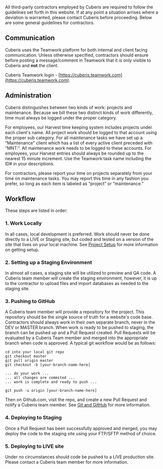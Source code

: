 All third-party contractors employed by Cuberis are required to follow the guidelines set forth in this website. If at any point a situation arrises where a deviation is warranted, please contact Cuberis before proceeding. Below are some general guidelines for contractors.

## Communication
Cuberis uses the Teamwork platform for both internal and client facing communication. Unless otherwise specified, contractors should ensure before posting a message/comment in Teamwork that it is only visible to Cuberis and **not** the client.

Cuberis Teamwork login - [https://cuberis.teamwork.com](https://cuberis.teamwork.com).

## Administration

Cuberis distinguishes between two kinds of work: projects and maintenance. Because we bill these two distinct kinds of work differently, time must always be logged under the proper category.

For employees, our Harvest time keeping system includes projects under each client's name. All project work should be logged to that account using the proper sub category. For all maintenance tasks we have set up a “Maintenance” client which has a list of every active client preceded with “MNT:”. All maintenance work needs to be logged to these accounts. For employees, your Harvest entries should always be rounded up to the nearest 15 minute increment. Use the Teamwork task name including the ID# in your descriptions.

For contractors, please report your time on projects separately from your time on maintenance tasks. You may report this time in any fashion you prefer, so long as each item is labeled as “project” or “maintenance.”

## Workflow

These steps are listed in order:

### 1. Work Locally
In all cases, local development is preferred. Work should never be done directly to a LIVE or Staging site, but coded and tested on a version of the site that lives on your local machine. See [Project Setup](/pages/setup) for more information on getting setup.

### 2. Setting up a Staging Environment
In almost all cases, a staging site will be utilized to preview and QA code. A Cuberis team member will create the staging environment, however, it is up to the contractor to upload files and import databases as needed to the staging site.

### 3. Pushing to GitHub
A Cuberis team member will provide a repository for the project. This repository should be the single source of truth for a website's code base. Contractors should always work in their own separate branch, never in the DEV or MASTER branch. When work is ready to be pushed to staging, the branch can be pushed up and a Pull Request created. Pull Requests will be evaluated by a Cuberis Team member and merged into the appropriate branch when code is approved. A typical git workflow would be as follows:

```
cd into your local git repo
git checkout master
git pull origin master
git checkout -b [your-branch-name-here]

... do your work ...
... all changes are commited ...
... work is complete and ready to push ...

git push -u origin [your-branch-name-here]
```

Then on Github.com, visit the repo, and create a new Pull Request and notify a Cuberis team member. See [Git and GitHub](/pages/git) for more information.

### 4. Deploying to Staging
Once a Pull Request has been successfully approved and merged, you may deploy the code to the staging site using your FTP/SFTP method of choice.

### 5. Deploying to LIVE site
Under no circumstances should code be pushed to a LIVE production site. Please contact a Cuberis team member for more information.
